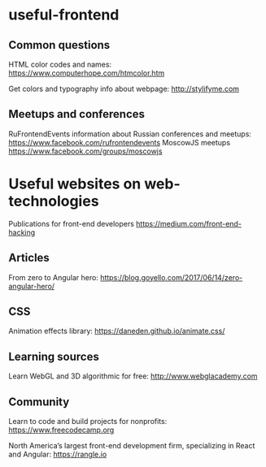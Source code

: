 # useful-frontend

## Common questions
HTML color codes and names: https://www.computerhope.com/htmcolor.htm

Get colors and typography info about webpage: http://stylifyme.com 

## Meetups and conferences
RuFrontendEvents information about Russian conferences and meetups: https://www.facebook.com/rufrontendevents
MoscowJS meetups https://www.facebook.com/groups/moscowjs

# Useful websites on web-technologies
Publications for front-end developers https://medium.com/front-end-hacking

## Articles
From zero to Angular hero: https://blog.goyello.com/2017/06/14/zero-angular-hero/

## CSS
Animation effects library: https://daneden.github.io/animate.css/

## Learning sources
Learn WebGL and 3D algorithmic for free: http://www.webglacademy.com

## Community
Learn to code and build projects for nonprofits: https://www.freecodecamp.org

North America’s largest front-end development firm, specializing in React and Angular: https://rangle.io
